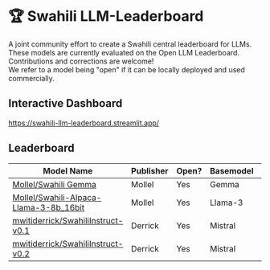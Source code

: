 # 🏆 Swahili LLM-Leaderboard

A joint community effort to create a Swahili central leaderboard for LLMs. These models are currently evaluated on the Open LLM Leaderboard. Contributions and corrections are welcome! <br>
We refer to a model being "open" if it can be locally deployed and used commercially.

## Interactive Dashboard
https://swahili-llm-leaderboard.streamlit.app/ <br>


## Leaderboard

| Model Name | Publisher| Open? | Basemodel |Average| ARC| HellaSwag| MMLU| TruthfulQA|Winogrande|GSM8K|
| ----------------------------------------------------------------------------------------------------------- | ------------------- | ----- | ----- |------------------------------------------------ | ------------------------------------------------------------------------- | ------------------------------------------------------------------ | --------------------------------------------------------------- | ------------------------------------------------------------------------------- | --------------------------------------------- | --------------------------------------------------------------- |
| [Mollel/Swahili Gemma](https://huggingface.co/Mollel/Swahili_Gemma)| Mollel| Yes|Gemma|61.32|58.96|76.4 |61.02| 52.1|75.61|43.82|
| [Mollel/Swahili-Alpaca-Llama-3-8b_16bit](https://huggingface.co/Mollel/Swahili-Alpaca-Llama-3-8b_16bit)| Mollel| Yes|Llama-3|60.97|57.25|78.03|63.97| 50.13|76.87|39.58|
| [mwitiderrick/SwahiliInstruct-v0.1](https://huggingface.co/mwitiderrick/SwahiliInstruct-v0.1)| Derrick| Yes|Mistral|58.92|57.59|80.92 |57| 58.08|74.66|25.25|
| [mwitiderrick/SwahiliInstruct-v0.2](https://huggingface.co/mwitiderrick/SwahiliInstruct-v0.2)| Derrick| Yes|Mistral|54.25|55.2|78.22|50.3|57.08|73.24|11.45|

